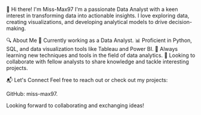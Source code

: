 👋 Hi there! I'm Miss-Max97
I'm a passionate Data Analyst with a keen interest in transforming data into actionable insights. I love exploring data, creating visualizations, and developing analytical models to drive decision-making.

🔍 About Me
💼 Currently working as a Data Analyst.
📊 Proficient in Python, SQL, and data visualization tools like Tableau and Power BI.
🌱 Always learning new techniques and tools in the field of data analytics.
🤝 Looking to collaborate with fellow analysts to share knowledge and tackle interesting projects.

📬 Let's Connect
Feel free to reach out or check out my projects:

GitHub: miss-max97.

Looking forward to collaborating and exchanging ideas!


<!---
Miss-max97/Miss-max97 is a ✨ special ✨ repository because its `README.md` (this file) appears on your GitHub profile.
You can click the Preview link to take a look at your changes.
--->
